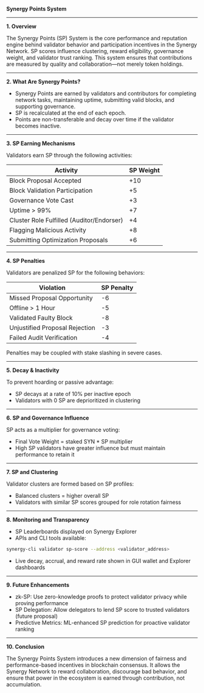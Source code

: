 **Synergy Points System**

---

**1. Overview**

The Synergy Points (SP) System is the core performance and reputation engine behind validator behavior and participation incentives in the Synergy Network. SP scores influence clustering, reward eligibility, governance weight, and validator trust ranking. This system ensures that contributions are measured by quality and collaboration—not merely token holdings.

---

**2. What Are Synergy Points?**

* Synergy Points are earned by validators and contributors for completing network tasks, maintaining uptime, submitting valid blocks, and supporting governance.
* SP is recalculated at the end of each epoch.
* Points are non-transferable and decay over time if the validator becomes inactive.

---

**3. SP Earning Mechanisms**

Validators earn SP through the following activities:

| Activity                                  | SP Weight |
| ----------------------------------------- | --------- |
| Block Proposal Accepted                   | +10       |
| Block Validation Participation            | +5        |
| Governance Vote Cast                      | +3        |
| Uptime > 99%                              | +7        |
| Cluster Role Fulfilled (Auditor/Endorser) | +4        |
| Flagging Malicious Activity               | +8        |
| Submitting Optimization Proposals         | +6        |

---

**4. SP Penalties**

Validators are penalized SP for the following behaviors:

| Violation                      | SP Penalty |
| ------------------------------ | ---------- |
| Missed Proposal Opportunity    | -6         |
| Offline > 1 Hour               | -5         |
| Validated Faulty Block         | -8         |
| Unjustified Proposal Rejection | -3         |
| Failed Audit Verification      | -4         |

Penalties may be coupled with stake slashing in severe cases.

---

**5. Decay & Inactivity**

To prevent hoarding or passive advantage:

* SP decays at a rate of 10% per inactive epoch
* Validators with 0 SP are deprioritized in clustering

---

**6. SP and Governance Influence**

SP acts as a multiplier for governance voting:

* Final Vote Weight = staked SYN \* SP multiplier
* High SP validators have greater influence but must maintain performance to retain it

---

**7. SP and Clustering**

Validator clusters are formed based on SP profiles:

* Balanced clusters = higher overall SP
* Validators with similar SP scores grouped for role rotation fairness

---

**8. Monitoring and Transparency**

* SP Leaderboards displayed on Synergy Explorer
* APIs and CLI tools available:

```bash
synergy-cli validator sp-score --address <validator_address>
```

* Live decay, accrual, and reward rate shown in GUI wallet and Explorer dashboards

---

**9. Future Enhancements**

* zk-SP: Use zero-knowledge proofs to protect validator privacy while proving performance
* SP Delegation: Allow delegators to lend SP score to trusted validators (future proposal)
* Predictive Metrics: ML-enhanced SP prediction for proactive validator ranking

---

**10. Conclusion**

The Synergy Points System introduces a new dimension of fairness and performance-based incentives in blockchain consensus. It allows the Synergy Network to reward collaboration, discourage bad behavior, and ensure that power in the ecosystem is earned through contribution, not accumulation.
